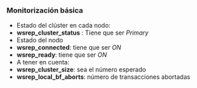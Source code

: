 ### Monitorización básica

* Estado del clúster en cada nodo:
 * **wsrep_cluster_status** : Tiene que ser *Primary*
* Estado del nodo
 * **wsrep_connected**: tiene que ser *ON*
 * **wsrep_ready**: tiene que ser *ON*
* A tener en cuenta:
 * **wsrep_cluster_size**: sea el número esperado
 * **wsrep_local_bf_aborts**: número de transacciones abortadas
